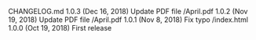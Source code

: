 CHANGELOG.md
1.0.3 (Dec 16, 2018)
Update PDF file
/April.pdf
1.0.2 (Nov 19, 2018)
Update PDF file
/April.pdf
1.0.1 (Nov 8, 2018)
Fix typo
/index.html
1.0.0 (Oct 19, 2018)
First release
